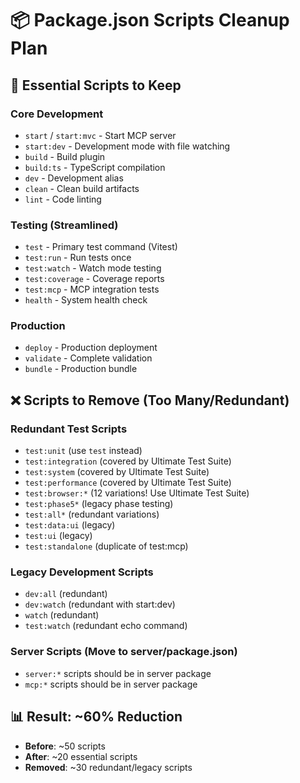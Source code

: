 # 📦 Package.json Scripts Cleanup Plan

## 🎯 **Essential Scripts to Keep**

### **Core Development**
- `start` / `start:mvc` - Start MCP server
- `start:dev` - Development mode with file watching
- `build` - Build plugin
- `build:ts` - TypeScript compilation
- `dev` - Development alias
- `clean` - Clean build artifacts
- `lint` - Code linting

### **Testing (Streamlined)**
- `test` - Primary test command (Vitest)
- `test:run` - Run tests once
- `test:watch` - Watch mode testing
- `test:coverage` - Coverage reports
- `test:mcp` - MCP integration tests
- `health` - System health check

### **Production**
- `deploy` - Production deployment
- `validate` - Complete validation
- `bundle` - Production bundle

## ❌ **Scripts to Remove (Too Many/Redundant)**

### **Redundant Test Scripts**
- `test:unit` (use `test` instead)
- `test:integration` (covered by Ultimate Test Suite)
- `test:system` (covered by Ultimate Test Suite)  
- `test:performance` (covered by Ultimate Test Suite)
- `test:browser:*` (12 variations! Use Ultimate Test Suite)
- `test:phase5*` (legacy phase testing)
- `test:all*` (redundant variations)
- `test:data:ui` (legacy)
- `test:ui` (legacy)
- `test:standalone` (duplicate of test:mcp)

### **Legacy Development Scripts**
- `dev:all` (redundant)
- `dev:watch` (redundant with start:dev)
- `watch` (redundant)
- `test:watch` (redundant echo command)

### **Server Scripts (Move to server/package.json)**
- `server:*` scripts should be in server package
- `mcp:*` scripts should be in server package

## 📊 **Result: ~60% Reduction**
- **Before**: ~50 scripts
- **After**: ~20 essential scripts
- **Removed**: ~30 redundant/legacy scripts